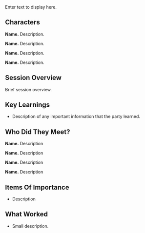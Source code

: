 Enter text to display here.

## Characters

**Name.** Description.

**Name.** Description.

**Name.** Description.

**Name.** Description.

## Session Overview

Brief session overview.

## Key Learnings

- Description of any important information that the party learned.

## Who Did They Meet?

**Name.** Description

**Name.** Description

**Name.** Description

**Name.** Description

## Items Of Importance

- Description

## What Worked

- Small description.